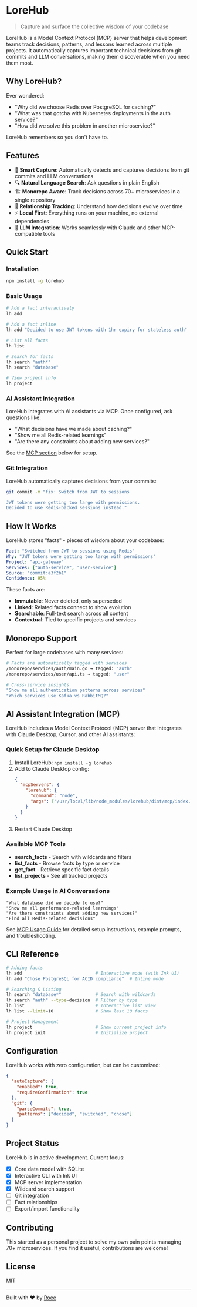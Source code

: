 # LoreHub

> Capture and surface the collective wisdom of your codebase

LoreHub is a Model Context Protocol (MCP) server that helps development teams track decisions, patterns, and lessons learned across multiple projects. It automatically captures important technical decisions from git commits and LLM conversations, making them discoverable when you need them most.

## Why LoreHub?

Ever wondered:
- "Why did we choose Redis over PostgreSQL for caching?"
- "What was that gotcha with Kubernetes deployments in the auth service?"
- "How did we solve this problem in another microservice?"

LoreHub remembers so you don't have to.

## Features

- 🧠 **Smart Capture**: Automatically detects and captures decisions from git commits and LLM conversations
- 🔍 **Natural Language Search**: Ask questions in plain English
- 🏗️ **Monorepo Aware**: Track decisions across 70+ microservices in a single repository
- 🔗 **Relationship Tracking**: Understand how decisions evolve over time
- ⚡ **Local First**: Everything runs on your machine, no external dependencies
- 🤖 **LLM Integration**: Works seamlessly with Claude and other MCP-compatible tools

## Quick Start

### Installation

```bash
npm install -g lorehub
```

### Basic Usage

```bash
# Add a fact interactively
lh add

# Add a fact inline
lh add "Decided to use JWT tokens with 1hr expiry for stateless auth"

# List all facts
lh list

# Search for facts
lh search "auth*"
lh search "database"

# View project info
lh project
```

### AI Assistant Integration

LoreHub integrates with AI assistants via MCP. Once configured, ask questions like:
- "What decisions have we made about caching?"
- "Show me all Redis-related learnings"
- "Are there any constraints about adding new services?"

See the [MCP section](#ai-assistant-integration-mcp) below for setup.

### Git Integration

LoreHub automatically captures decisions from your commits:

```bash
git commit -m "fix: Switch from JWT to sessions

JWT tokens were getting too large with permissions.
Decided to use Redis-backed sessions instead."
```

## How It Works

LoreHub stores "facts" - pieces of wisdom about your codebase:

```yaml
Fact: "Switched from JWT to sessions using Redis"
Why: "JWT tokens were getting too large with permissions"  
Project: "api-gateway"
Services: ["auth-service", "user-service"]
Source: "commit:a3f2b1"
Confidence: 95%
```

These facts are:
- **Immutable**: Never deleted, only superseded
- **Linked**: Related facts connect to show evolution
- **Searchable**: Full-text search across all content
- **Contextual**: Tied to specific projects and services

## Monorepo Support

Perfect for large codebases with many services:

```bash
# Facts are automatically tagged with services
/monorepo/services/auth/main.go → tagged: "auth"
/monorepo/services/user/api.ts → tagged: "user"

# Cross-service insights
"Show me all authentication patterns across services"
"Which services use Kafka vs RabbitMQ?"
```

## AI Assistant Integration (MCP)

LoreHub includes a Model Context Protocol (MCP) server that integrates with Claude Desktop, Cursor, and other AI assistants:

### Quick Setup for Claude Desktop

1. Install LoreHub: `npm install -g lorehub`
2. Add to Claude Desktop config:
   ```json
   {
     "mcpServers": {
       "lorehub": {
         "command": "node",
         "args": ["/usr/local/lib/node_modules/lorehub/dist/mcp/index.js"]
       }
     }
   }
   ```
3. Restart Claude Desktop

### Available MCP Tools

- **search_facts** - Search with wildcards and filters
- **list_facts** - Browse facts by type or service
- **get_fact** - Retrieve specific fact details
- **list_projects** - See all tracked projects

### Example Usage in AI Conversations

```
"What database did we decide to use?"
"Show me all performance-related learnings"
"Are there constraints about adding new services?"
"Find all Redis-related decisions"
```

See [MCP Usage Guide](docs/MCP_USAGE.md) for detailed setup instructions, example prompts, and troubleshooting.

## CLI Reference

```bash
# Adding facts
lh add                            # Interactive mode (with Ink UI)
lh add "Chose PostgreSQL for ACID compliance"  # Inline mode

# Searching & Listing
lh search "database*"             # Search with wildcards
lh search "auth" --type=decision  # Filter by type
lh list                           # Interactive list view
lh list --limit=10                # Show last 10 facts

# Project Management
lh project                        # Show current project info
lh project init                   # Initialize project
```

## Configuration

LoreHub works with zero configuration, but can be customized:

```json
{
  "autoCapture": {
    "enabled": true,
    "requireConfirmation": true
  },
  "git": {
    "parseCommits": true,
    "patterns": ["decided", "switched", "chose"]
  }
}
```

## Project Status

LoreHub is in active development. Current focus:
- [x] Core data model with SQLite
- [x] Interactive CLI with Ink UI
- [x] MCP server implementation
- [x] Wildcard search support
- [ ] Git integration
- [ ] Fact relationships
- [ ] Export/import functionality

## Contributing

This started as a personal project to solve my own pain points managing 70+ microservices. If you find it useful, contributions are welcome!

## License

MIT

---

Built with ❤️ by [Roee](https://github.com/roeej)